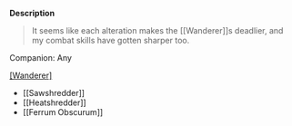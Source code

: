 **Description**
> It seems like each alteration makes the [[Wanderer]]s deadlier, and my combat skills have gotten sharper too.

Companion: Any

[[Wanderer]](s)
* [[Sawshredder]]
* [[Heatshredder]]
* [[Ferrum Obscurum]]